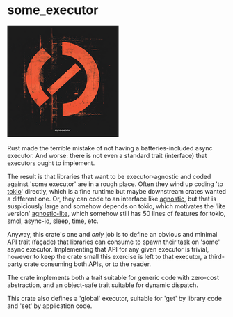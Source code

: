 # some_executor

![logo](art/logo.png)

Rust made the terrible mistake of not having a batteries-included async executor.  And worse: there is
not even a standard trait (interface) that executors ought to implement.

The result is that libraries that want to be executor-agnostic and coded against 'some executor' are in a rough place.  Often they wind
up coding 'to [tokio](https://tokio.rs)' directly, which is a fine runtime but maybe downstream crates
wanted a different one.  Or, they can code to an interface like [agnostic](https://docs.rs/agnostic/latest/agnostic/index.html),
but that is suspiciously large and somehow depends on tokio, which motivates the 'lite version' [agnostic-lite](https://crates.io/crates/agnostic-lite),
which somehow still has 50 lines of features for tokio, smol, async-io, sleep, time, etc.

Anyway, this crate's one and *only* job is to define an obvious and minimal API trait (façade) that libraries can consume to
spawn their task on 'some' async executor.  Implementing that API for any given executor is trivial, however to keep the
crate small this exercise is left to that executor, a third-party crate consuming both APIs, or to the reader.

The crate implements both a trait suitable for generic code with zero-cost abstraction, and an object-safe trait suitable for
dynamic dispatch.

This crate also defines a 'global' executor, suitable for 'get' by library code and 'set' by application code.